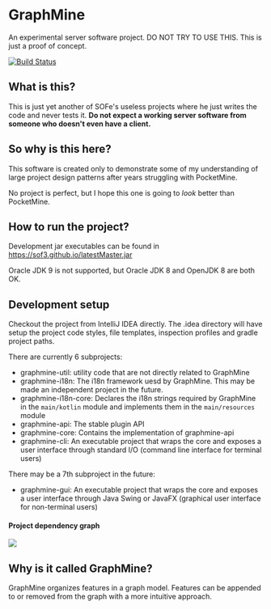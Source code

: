 # GraphMine
An experimental server software project. DO NOT TRY TO USE THIS. This is just a proof of concept.

[![Build Status](https://travis-ci.org/SOF3/GraphMine.svg?branch=master)](https://travis-ci.org/SOF3/GraphMine)

## What is this?
This is just yet another of SOFe's useless projects where he just writes the code and never tests it. **Do not expect a working server software from someone who doesn't even have a client.**

## So why is this here?
This software is created only to demonstrate some of my understanding of large project design patterns after years struggling with PocketMine.

No project is perfect, but I hope this one is going to *look* better than PocketMine.

## How to run the project?
Development jar executables can be found in https://sof3.github.io/latestMaster.jar

Oracle JDK 9 is not supported, but Oracle JDK 8 and OpenJDK 8 are both OK.

## Development setup
Checkout the project from IntelliJ IDEA directly. The .idea directory will have setup the project code styles, file templates, inspection profiles and gradle project paths.

There are currently 6 subprojects:
- graphmine-util: utility code that are not directly related to GraphMine
- graphmine-i18n: The i18n framework uesd by GraphMine. This may be made an independent project in the future.
- graphmine-i18n-core: Declares the i18n strings required by GraphMine in the `main/kotlin` module and implements them in the `main/resources` module
- graphmine-api: The stable plugin API
- graphmine-core: Contains the implementation of graphmine-api
- graphmine-cli: An executable project that wraps the core and exposes a user interface through standard I/O (command line interface for terminal users)

There may be a 7th subproject in the future:
- graphmine-gui: An executable project that wraps the core and exposes a user interface through Java Swing or JavaFX (graphical user interface for non-terminal users)

#### Project dependency graph

![](https://sof3.github.io/GraphMine/depGraph.png)

## Why is it called GraphMine?
GraphMine organizes features in a graph model. Features can be appended to or removed from the graph with a more intuitive approach.
